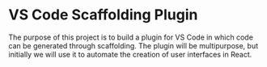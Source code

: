 # VS Code Scaffolding Plugin

The purpose of this project is to build a plugin for VS Code in which code can be generated through scaffolding. The plugin will be multipurpose, but initially we will use it to automate the creation of user interfaces in React.
